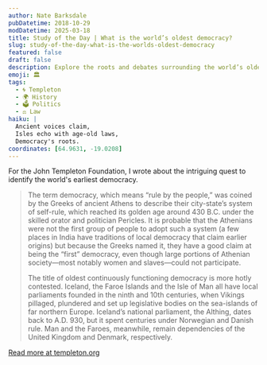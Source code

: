```yaml
---
author: Nate Barksdale
pubDatetime: 2018-10-29
modDatetime: 2025-03-18
title: Study of the Day | What is the world’s oldest democracy?
slug: study-of-the-day-what-is-the-worlds-oldest-democracy
featured: false
draft: false
description: Explore the roots and debates surrounding the world’s oldest democracy, from ancient Athens to Viking-led parliaments.
emoji: 🏛️
tags:
  - 🌀 Templeton
  - 🌍 History
  - 🗳️ Politics
  - ⚖️ Law
haiku: |
  Ancient voices claim,
  Isles echo with age-old laws,
  Democracy's roots.
coordinates: [64.9631, -19.0208]
---
```


For the John Templeton Foundation, I wrote about the intriguing quest to identify the world's earliest democracy.

> The term democracy, which means “rule by the people,” was coined by the Greeks of ancient Athens to describe their city-state’s system of self-rule, which reached its golden age around 430 B.C. under the skilled orator and politician Pericles. It is probable that the Athenians were not the first group of people to adopt such a system (a few places in India have traditions of local democracy that claim earlier origins) but because the Greeks named it, they have a good claim at being the “first” democracy, even though large portions of Athenian society—most notably women and slaves—could not participate.
>
> The title of oldest continuously functioning democracy is more hotly contested. Iceland, the Faroe Islands and the Isle of Man all have local parliaments founded in the ninth and 10th centuries, when Vikings pillaged, plundered and set up legislative bodies on the sea-islands of far northern Europe. Iceland’s national parliament, the Althing, dates back to A.D. 930, but it spent centuries under Norwegian and Danish rule. Man and the Faroes, meanwhile, remain dependencies of the United Kingdom and Denmark, respectively.

[Read more at templeton.org](https://www.history.com/news/what-is-the-worlds-oldest-democracy)
